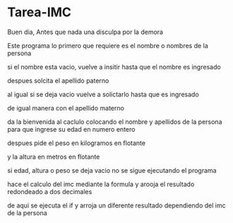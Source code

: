 # Tarea-IMC
Buen dia, Antes que nada una disculpa por la demora

Este programa lo primero que requiere es el nombre o nombres de la persona

si el nombre esta vacio, vuelve a insitir hasta que el nombre es ingresado

despues solcita el apellido paterno

al igual si se deja vacio vuelve a solictarlo hasta que es ingresado

de igual manera con el apellido materno

da la bienvenida al caclulo colocando el nombre y apellidos de la persona para que ingrese su edad en numero entero

despues pide el peso en kilogramos en flotante

y la altura en metros en flotante

si edad, altura o peso se deja vacio no se sigue ejecutando el programa

hace el calculo del imc mediante la formula y arooja el resultado redondeado a dos decimales

de aqui se ejecuta el if y arroja un diferente resultado dependiendo del imc de la persona
